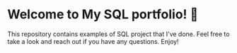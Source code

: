 # Welcome to My SQL portfolio! 🐘

This repository contains examples of SQL project that I've done. Feel free to take a look and reach out if you have any questions. Enjoy!
